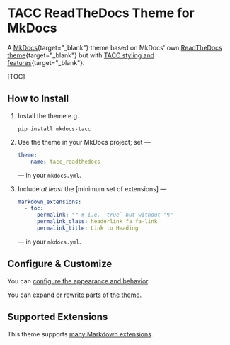 # TACC ReadTheDocs Theme for MkDocs

A [MkDocs](https://www.mkdocs.org/){target="_blank"} theme based on MkDocs' own [ReadTheDocs theme](https://www.mkdocs.org/user-guide/choosing-your-theme/#readthedocs){target="_blank"} but with [TACC styling and features](https://docs.tacc.utexas.edu/){target="_blank"}.

[TOC]

## How to Install

<!-- Keep these steps synced with /README.md -->

1. Install the theme e.g.

    ```shell
    pip install mkdocs-tacc
    ```

2. Use the theme in your MkDocs project; set —

    ```yaml
    theme:
        name: tacc_readthedocs
    ```

    — in your `mkdocs.yml`.

3. Include _at least_ the [minimum set of extensions] —

    ```yaml
    markdown_extensions:
      - toc:
          permalink: "" # i.e. `true` but without "¶"
          permalink_class: headerlink fa fa-link
          permalink_title: Link to Heading
    ```

    — in your `mkdocs.yml`.

[core extensions]: extensions.md#core-extensions

## Configure & Customize

You can [configure the appearance and behavior](configure.md).

You can [expand or rewrite parts of the theme](customize.md).

## Supported Extensions

This theme supports [many Markdown extensions](extensions.md).
